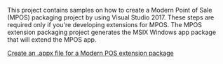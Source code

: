 This project contains samples on how to create a Modern Point of Sale (MPOS) packaging project by using Visual Studio 2017. These steps are required only if you're developing extensions for MPOS. The MPOS extension packaging project generates the MSIX Windows app package that will extend the MPOS app.

[Create an .appx file for a Modern POS extension package](https://docs.microsoft.com/en-us/dynamics365/commerce/dev-itpro/pos-extension/create-pos-extension-appx)